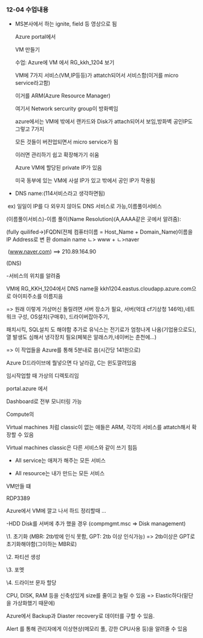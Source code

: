 ### 12-04 수업내용

* MS본사에서 하는 ignite, field 등 영상으로 됨

  Azure portal에서 

  VM 만들기 

  수업: Azure에 VM 에서 RG_kkh_1204 보기

  VM에 7가지 서비스(VM,IP등등)가 attatch되어서 서비스함(이거를 micro service라고함)

  이거를 ARM(Azure Resource Manager)

  여기서 Network sercurity group이 방화벽임

  azure에서는 VM에 밖에서 랜카드와 Disk가 attach되어서 보임,방화벽 공인IP도 그렇고 7가지 

  모든 것들이 버전업되면서 micro service가 됨

  이러면 관리하기 쉽고 확장해가기 쉬움

   Azure VM에 할당된 private IP가 있음

  미국 동부에 있는 VM에 사설 IP가 있고 밖에서 공인 IP가 작용됨

- DNS name:(114서비스라고 생각하면됨)

​     ex) 일일이 IP를 다 외우지 않아도 DNS 서비스로 가능,이름풀이서비스

   (이름풀이서비스)-이름 풀이(Name Resolution)(A,AAAA같은 곳에서 알려줌):

   (fully quilifed->)FQDN(전체 컴퓨터이름 = Host_Name + Domain_Name)이름을 IP Address로 변  환                                          domain name         ㄴ> www + ㄴ>naver                                

​     (www.naver.com) ==> 210.89.164.90        

   (DNS) 

-서비스의 위치를 알려줌

VM에 RG_KKH_1204에서 DNS name을 kkh1204.eastus.cloudapp.azure.com으로 아이피주소를 이름지음

=> 원래 이렇게 가상머신 돌릴려면 서버 장소가 필요, 서버(억대 cf기상청 146억),네트워크 구성, OS설치(구매후), 드라이버잡아주기,

  패치시킥, SQL설치 도 해야함 추가로 유닉스는 전기료가 엄청나게 나옴(기업용으로도), 열 발생도 심해서 냉각장치 필요(페북은 알래스카,네이버는 춘천에...)

=> 이 작업들을 Azure를 통해 5분내로 씀(시간당 141원으로)

Azure D드라이브에 뭘넣으면 다 날라감, C는 윈도깔려있음

임시작업할 때 가상의 디렉토리임

portal.azure 에서

Dashboard로 전부 모니터링 가능

Compute의 

Virtual machines 처럼 classic이 없는 애들은 ARM, 각각의 서비스를 attatch해서 확장할 수 있음

Virtual machines classic은 다른 서비스와 같이 쓰기 힘듬

* All service는 애져가 해주는 모든 서비스

* All resource는 내가 만드는 모든 서비스

VM만들 떄

RDP3389 

Azure에서 VM에 깔고 나서 하드 정리할때 ...

-HDD Disk를 서버에 추가 했을 경우 (compmgmt.msc => Disk management)

 \1. 초기화 (MBR: 2tb밖에 인식 못함, GPT: 2tb 이상 인식가능) => 2tb이상은 GPT로 초기화해야함(그이하는 MBR로)

 \2. 파티션 생성

 \3. 포멧 

 \4. 드라이브 문자 할당

 

CPU, DISK, RAM 등을 신축성있게 size를 줄이고 늘릴 수 있음 => Elastic하다(밑단을 가상화했기 때문에)

Azure에서 Backup과 Diaster recovery로 데이터를 구할 수 있음.

Alert 를 통해 관리자에게 이상현상(메모리 풀, 강한 CPU사용 등)을 알려줄 수 있음